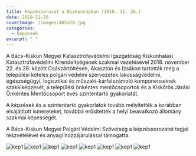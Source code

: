 ```yaml
---
title: Képzéssorozat a Kiskunságban (2018. 11. 26.)
date: 2018-11-26
coverImage: /images/405378.jpg
categories:
  - kepzesek
excerpt: " "
---
```


A Bács-Kiskun Megyei Katasztrófavédelmi Igazgatóság Kiskunhalasi Katasztrófavédelmi Kirendeltségének szakmai vezetésével 2018. november 22. és 26. között Császártöltésen, Akasztón és Izsákon tartották meg a települési köteles polgári védelmi szervezetek lakosságvédelmi, egészségügyi, logisztikai és műszaki-kárfelszámoló komponenseinek szakkiképzését, a települési önkéntes mentőcsoportok és a Kiskőrös Járási Önkéntes Mentőcsoport éves szintentartó gyakorlatát.

A képzések és a szintentartó gyakorlatok tovább mélyítették a korábban elsajátított ismereteket, továbbá erősítették a helyi beavatkozó állomány szakmai képességét.

A Bács-Kiskun Megyei Polgári Védelmi Szövetség a képzéssorozatot tagjai részvételével és anyagi hozzájárulással támogatta.

![kep1](/images/405372.jpg)
![kep1](/images/405373.jpg)
![kep1](/images/405374.jpg)
![kep1](/images/405375.jpg)
![kep1](/images/405376.jpg)
![kep1](/images/405377.jpg)
![kep1](/images/405378.jpg)
![kep1](/images/405379.jpg)